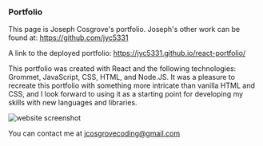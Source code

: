 ### Portfolio

This page is Joseph Cosgrove's portfolio. Joseph's other work can be found at: https://github.com/jyc5331

A link to the deployed portfolio: https://jyc5331.github.io/react-portfolio/

This portfolio was created with React and the following technologies: Grommet, JavaScript, CSS, HTML, and Node.JS. It was a pleasure to recreate this portfolio with something more intricate than vanilla HTML and CSS, and I look forward to using it as a starting point for developing my skills with new languages and libraries. 

![website screenshot](./src/assets/websitescreenshot.png)

You can contact me at jcosgrovecoding@gmail.com

